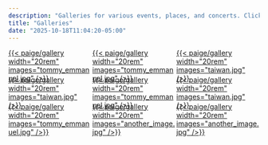 ```yaml
---
description: "Galleries for various events, places, and concerts. Click in!"
title: "Galleries"
date: "2025-10-18T11:04:20-05:00"
---
```

<div style="display: block; column-count: 3; column-gap: 0.1rem; margin: 0; padding: 0;">
    <a href="/jimbot/galleries/tommy-emmanuel-10-15-25/" style="width: 100%; display: block; break-inside: avoid; margin: 0 0 -0.9rem 0; padding-bottom: 0.rem;">
        {{< paige/gallery width="20rem" images="tommy_emmanuel.jpg" />}}
    </a>
    <a href="/jimbot/galleries/taiwan/" style="width: 100%; display: block; break-inside: avoid; margin: 0 0 -0.9rem 0; padding-bottom: 0rem;">
        {{< paige/gallery width="20rem" images="taiwan.jpg" />}}
    </a>
    <a href="/jimbot/galleries/evanston/" style="width: 100%; display: block; break-inside: avoid; margin: 0 0 -0.9rem 0; padding-bottom: 0rem;">
        {{< paige/gallery width="20rem" images="tommy_emmanuel.jpg" />}}
    </a>
    <a href="/jimbot/galleries/evanston/" style="width: 100%; display: block; break-inside: avoid; margin: 0 0 -0.9rem 0; padding-bottom: 0rem;">
        {{< paige/gallery width="20rem" images="tommy_emmanuel.jpg" />}}
    </a>
    <a href="/jimbot/galleries/evanston/" style="width: 100%; display: block; break-inside: avoid; margin: 0 0 -0.9rem 0; padding-bottom: 0rem;">
        {{< paige/gallery width="20rem" images="tommy_emmanuel.jpg" />}}
    </a>
    <a href="/jimbot/galleries/another-one/" style="width: 100%; display: block; break-inside: avoid; margin: 0 0 -0.9rem 0; padding-bottom: 0rem;">
        {{< paige/gallery width="20rem" images="another_image.jpg" />}}
    </a>
    <a href="/jimbot/galleries/taiwan/" style="width: 100%; display: block; break-inside: avoid; margin: 0 0 -0.9rem 0; padding-bottom: 0rem;">
        {{< paige/gallery width="20rem" images="taiwan.jpg" />}}
    </a>
    <a href="/jimbot/galleries/taiwan/" style="width: 100%; display: block; break-inside: avoid; margin: 0 0 -0.9rem 0; padding-bottom: 0rem;">
        {{< paige/gallery width="20rem" images="taiwan.jpg" />}}
    </a>
    <a href="/jimbot/galleries/another-one/" style="width: 100%; display: block; break-inside: avoid; margin: 0 0 -0.9rem 0; padding-bottom: 0rem;">
        {{< paige/gallery width="20rem" images="another_image.jpg" />}}
    </a>
</div>


<!--

<div style="display: flex; gap: 1rem; justify-content: flex-start; align-items: flex-start;">
    <a href="/jimbot/galleries/tommy-emmanuel-10-15-25/">
        {{< paige/gallery width="20rem" images="tommy_emmanuel.jpg" />}}
    </a>
    <a href="/jimbot/galleries/taiwan/">
        {{< paige/gallery width="20rem" images="taiwan.jpg" />}}
    </a>
    <a href="/jimbot/galleries/evanston/">
        {{< paige/gallery width="20rem" images="tommy_emmanuel.jpg" />}}
    </a>
    
</div>

>